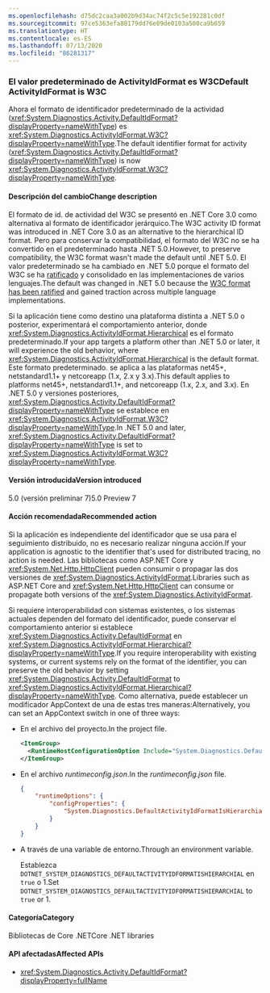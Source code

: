 ```yaml
---
ms.openlocfilehash: d75dc2caa3a002b9d34ac74f2c5c5e192281c0df
ms.sourcegitcommit: 97ce5363efa88179dd76e09de0103a500ca9b659
ms.translationtype: HT
ms.contentlocale: es-ES
ms.lasthandoff: 07/13/2020
ms.locfileid: "86281317"
---
```

### <a name="default-activityidformat-is-w3c"></a><span data-ttu-id="7d6d0-101">El valor predeterminado de ActivityIdFormat es W3C</span><span class="sxs-lookup"><span data-stu-id="7d6d0-101">Default ActivityIdFormat is W3C</span></span>

<span data-ttu-id="7d6d0-102">Ahora el formato de identificador predeterminado de la actividad (<xref:System.Diagnostics.Activity.DefaultIdFormat?displayProperty=nameWithType>) es <xref:System.Diagnostics.ActivityIdFormat.W3C?displayProperty=nameWithType>.</span><span class="sxs-lookup"><span data-stu-id="7d6d0-102">The default identifier format for activity (<xref:System.Diagnostics.Activity.DefaultIdFormat?displayProperty=nameWithType>) is now <xref:System.Diagnostics.ActivityIdFormat.W3C?displayProperty=nameWithType>.</span></span>

#### <a name="change-description"></a><span data-ttu-id="7d6d0-103">Descripción del cambio</span><span class="sxs-lookup"><span data-stu-id="7d6d0-103">Change description</span></span>

<span data-ttu-id="7d6d0-104">El formato de id. de actividad del W3C se presentó en .NET Core 3.0 como alternativa al formato de identificador jerárquico.</span><span class="sxs-lookup"><span data-stu-id="7d6d0-104">The W3C activity ID format was introduced in .NET Core 3.0 as an alternative to the hierarchical ID format.</span></span> <span data-ttu-id="7d6d0-105">Pero para conservar la compatibilidad, el formato del W3C no se ha convertido en el predeterminado hasta .NET 5.0.</span><span class="sxs-lookup"><span data-stu-id="7d6d0-105">However, to preserve compatibility, the W3C format wasn't made the default until .NET 5.0.</span></span> <span data-ttu-id="7d6d0-106">El valor predeterminado se ha cambiado en .NET 5.0 porque el formato del W3C se ha [ratificado](https://www.w3.org/TR/trace-context/) y consolidado en las implementaciones de varios lenguajes.</span><span class="sxs-lookup"><span data-stu-id="7d6d0-106">The default was changed in .NET 5.0 because the [W3C format has been ratified](https://www.w3.org/TR/trace-context/) and gained traction across multiple language implementations.</span></span>

<span data-ttu-id="7d6d0-107">Si la aplicación tiene como destino una plataforma distinta a .NET 5.0 o posterior, experimentará el comportamiento anterior, donde <xref:System.Diagnostics.ActivityIdFormat.Hierarchical> es el formato predeterminado.</span><span class="sxs-lookup"><span data-stu-id="7d6d0-107">If your app targets a platform other than .NET 5.0 or later, it will experience the old behavior, where <xref:System.Diagnostics.ActivityIdFormat.Hierarchical> is the default format.</span></span> <span data-ttu-id="7d6d0-108">Este formato predeterminado. se aplica a las plataformas net45+, netstandard1.1+ y netcoreapp (1.x, 2.x y 3.x).</span><span class="sxs-lookup"><span data-stu-id="7d6d0-108">This default applies to platforms net45+, netstandard1.1+, and netcoreapp (1.x, 2.x, and 3.x).</span></span> <span data-ttu-id="7d6d0-109">En .NET 5.0 y versiones posteriores, <xref:System.Diagnostics.Activity.DefaultIdFormat?displayProperty=nameWithType> se establece en <xref:System.Diagnostics.ActivityIdFormat.W3C?displayProperty=nameWithType>.</span><span class="sxs-lookup"><span data-stu-id="7d6d0-109">In .NET 5.0 and later, <xref:System.Diagnostics.Activity.DefaultIdFormat?displayProperty=nameWithType> is set to <xref:System.Diagnostics.ActivityIdFormat.W3C?displayProperty=nameWithType>.</span></span>

#### <a name="version-introduced"></a><span data-ttu-id="7d6d0-110">Versión introducida</span><span class="sxs-lookup"><span data-stu-id="7d6d0-110">Version introduced</span></span>

<span data-ttu-id="7d6d0-111">5.0 (versión preliminar 7)</span><span class="sxs-lookup"><span data-stu-id="7d6d0-111">5.0 Preview 7</span></span>

#### <a name="recommended-action"></a><span data-ttu-id="7d6d0-112">Acción recomendada</span><span class="sxs-lookup"><span data-stu-id="7d6d0-112">Recommended action</span></span>

<span data-ttu-id="7d6d0-113">Si la aplicación es independiente del identificador que se usa para el seguimiento distribuido, no es necesario realizar ninguna acción.</span><span class="sxs-lookup"><span data-stu-id="7d6d0-113">If your application is agnostic to the identifier that's used for distributed tracing, no action is needed.</span></span> <span data-ttu-id="7d6d0-114">Las bibliotecas como ASP.NET Core y <xref:System.Net.Http.HttpClient> pueden consumir o propagar las dos versiones de <xref:System.Diagnostics.ActivityIdFormat>.</span><span class="sxs-lookup"><span data-stu-id="7d6d0-114">Libraries such as ASP.NET Core and <xref:System.Net.Http.HttpClient> can consume or propagate both versions of the <xref:System.Diagnostics.ActivityIdFormat>.</span></span>

<span data-ttu-id="7d6d0-115">Si requiere interoperabilidad con sistemas existentes, o los sistemas actuales dependen del formato del identificador, puede conservar el comportamiento anterior si establece <xref:System.Diagnostics.Activity.DefaultIdFormat> en <xref:System.Diagnostics.ActivityIdFormat.Hierarchical?displayProperty=nameWithType>.</span><span class="sxs-lookup"><span data-stu-id="7d6d0-115">If you require interoperability with existing systems, or current systems rely on the format of the identifier, you can preserve the old behavior by setting <xref:System.Diagnostics.Activity.DefaultIdFormat> to <xref:System.Diagnostics.ActivityIdFormat.Hierarchical?displayProperty=nameWithType>.</span></span> <span data-ttu-id="7d6d0-116">Como alternativa, puede establecer un modificador AppContext de una de estas tres maneras:</span><span class="sxs-lookup"><span data-stu-id="7d6d0-116">Alternatively, you can set an AppContext switch in one of three ways:</span></span>

- <span data-ttu-id="7d6d0-117">En el archivo del proyecto.</span><span class="sxs-lookup"><span data-stu-id="7d6d0-117">In the project file.</span></span>

  ```xml
  <ItemGroup>
    <RuntimeHostConfigurationOption Include="System.Diagnostics.DefaultActivityIdFormatIsHierarchial" Value="true" />
  </ItemGroup>
  ```

- <span data-ttu-id="7d6d0-118">En el archivo *runtimeconfig.json*.</span><span class="sxs-lookup"><span data-stu-id="7d6d0-118">In the *runtimeconfig.json* file.</span></span>

  ```json
  {
      "runtimeOptions": {
          "configProperties": {
              "System.Diagnostics.DefaultActivityIdFormatIsHierarchial": true
          }
      }
  }
  ```

- <span data-ttu-id="7d6d0-119">A través de una variable de entorno.</span><span class="sxs-lookup"><span data-stu-id="7d6d0-119">Through an environment variable.</span></span>

  <span data-ttu-id="7d6d0-120">Establezca `DOTNET_SYSTEM_DIAGNOSTICS_DEFAULTACTIVITYIDFORMATISHIERARCHIAL` en `true` o 1.</span><span class="sxs-lookup"><span data-stu-id="7d6d0-120">Set `DOTNET_SYSTEM_DIAGNOSTICS_DEFAULTACTIVITYIDFORMATISHIERARCHIAL` to `true` or 1.</span></span>

#### <a name="category"></a><span data-ttu-id="7d6d0-121">Categoría</span><span class="sxs-lookup"><span data-stu-id="7d6d0-121">Category</span></span>

<span data-ttu-id="7d6d0-122">Bibliotecas de Core .NET</span><span class="sxs-lookup"><span data-stu-id="7d6d0-122">Core .NET libraries</span></span>

#### <a name="affected-apis"></a><span data-ttu-id="7d6d0-123">API afectadas</span><span class="sxs-lookup"><span data-stu-id="7d6d0-123">Affected APIs</span></span>

- <xref:System.Diagnostics.Activity.DefaultIdFormat?displayProperty=fullName>

<!--

#### Affected APIs

- `P:System.Diagnostics.Activity.DefaultIdFormat`

-->
